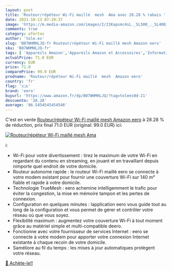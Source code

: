 ```yaml
---
layout: post
title: 'Routeur/répéteur Wi-Fi maillé  mesh  Ama avec 28.28 % rabais '
date: 2021-10-13 07:29:37
image: 'https://m.media-amazon.com/images/I/21Kapsmc4sL._SL500_._SL400_.jpg'
comments: true
category: ofertas
author: 'tole.es'
slug: 'B07WHMHLJQ-fr Routeur/répéteur Wi-Fi maillé mesh Amazon eero'
sku: 'B07WHMHLJQ-fr'
tags: [ 'Appareils Amazon','Appareils Amazon et Accessoires','Informatique','Routeurs','Réseaux','Systèmes Mesh WiFi','Wi-Fi et réseau domestique','eero', ]
actualPrice: 71.0 EUR
currency: EUR
price: 71.0
comparePrice: 99.0 EUR
prodname: 'Routeur/répéteur Wi-Fi maillé  mesh  Amazon eero'
country: 'fr'
flag: '🇫🇷'
brand: 'eero'
buyurl: 'https://www.amazon.fr/dp/B07WHMHLJQ/?tag=tolees0d-21'
descuento: '28.28'
average: '86.5454545454546'
---
```


C'est en vente [Routeur/répéteur Wi-Fi maillé  mesh  Amazon eero](https://www.amazon.fr/dp/B07WHMHLJQ/?tag=tolees0d-21)  à  28.28 % de réduction, prix final  71.0 EUR (original: 99.0 EUR) ici:

[![Routeur/répéteur Wi-Fi maillé  mesh  Ama](https://m.media-amazon.com/images/I/21Kapsmc4sL._SL500_._SL400_.jpg)](https://www.amazon.fr/dp/B07WHMHLJQ/?tag=tolees0d-21)

ℹ️:

- Wi-Fi pour votre divertissement : tirez le maximum de votre Wi-Fi en regardant du contenu en streaming, en jouant et en travaillant depuis nimporte quel endroit de votre domicile.
- Routeur autonome rapide : le routeur Wi-Fi maillé eero se connecte à votre modem existant pour fournir une couverture Wi-Fi sur 140 m² fiable et rapide à votre domicile.
- Technologie TrueMesh : eero achemine intelligemment le trafic pour éviter la congestion, la mise en mémoire tampon et les pertes de connexion.
- Configuration en quelques minutes : lapplication eero vous guide tout au long de la configuration et vous permet de gérer et contrôler votre réseau où que vous soyez.
- Flexibilité maximum : augmentez votre couverture Wi-Fi à tout moment grâce au matériel simple et multi-compatible deero.
- Fonctionne avec votre fournisseur de services Internet : eero se connecte à votre modem pour apporter votre connexion Internet existante à chaque recoin de votre domicile.
- Saméliore au fil du temps : les mises à jour automatiques protègent votre réseau.

[🛒 Achète-le!!](https://www.amazon.fr/dp/B07WHMHLJQ/?tag=tolees0d-21)
